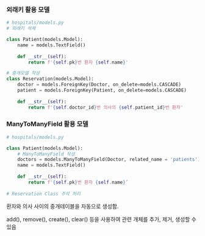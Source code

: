 ### 외래키 활용 모델



```python
# hospitals/models.py
# 외래키 삭제

class Patient(models.Model):
    name = models.TextField()
    
    def __str__(self):
    	return f'{self.pk}번 환자 {self.name}'

# 중개모델 작성
class Reservation(models.Model):
    doctor = models.ForeignKey(Doctor, on_delete=models.CASCADE)
    patient = models.ForeignKey(Patient, on_delete=models.CASCADE)
    
    def __str__(self):
    	return f'{self.doctor_id}번 의사의 {self.patient_id}번 환자'

```







### ManyToManyField 활용 모델



```python
# hospitals/models.py

class Patient(models.Model):
    # ManyToManyField 작성
    doctors = models.ManyToManyField(Doctor, related_name = 'patients')
    name = models.TextField()
    
    def __str__(self):
    	return f'{self.pk}번 환자 {self.name}’
    
# Reservation Class 주석 처리
```



환자와 의사 사이의 중개테이블을 자동으로 생성함. 



add(), remove(), create(), clear() 등을 사용하여 관련 개체를 추가, 제거, 생성할 수 있음

